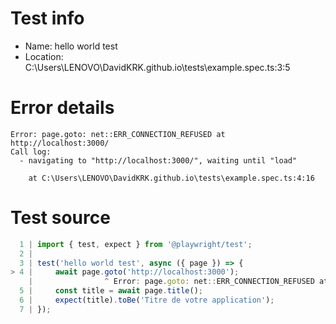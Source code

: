 # Test info

- Name: hello world test
- Location: C:\Users\LENOVO\DavidKRK.github.io\tests\example.spec.ts:3:5

# Error details

```
Error: page.goto: net::ERR_CONNECTION_REFUSED at http://localhost:3000/
Call log:
  - navigating to "http://localhost:3000/", waiting until "load"

    at C:\Users\LENOVO\DavidKRK.github.io\tests\example.spec.ts:4:16
```

# Test source

```ts
  1 | import { test, expect } from '@playwright/test';
  2 |
  3 | test('hello world test', async ({ page }) => {
> 4 |     await page.goto('http://localhost:3000');
    |                ^ Error: page.goto: net::ERR_CONNECTION_REFUSED at http://localhost:3000/
  5 |     const title = await page.title();
  6 |     expect(title).toBe('Titre de votre application');
  7 | });
```